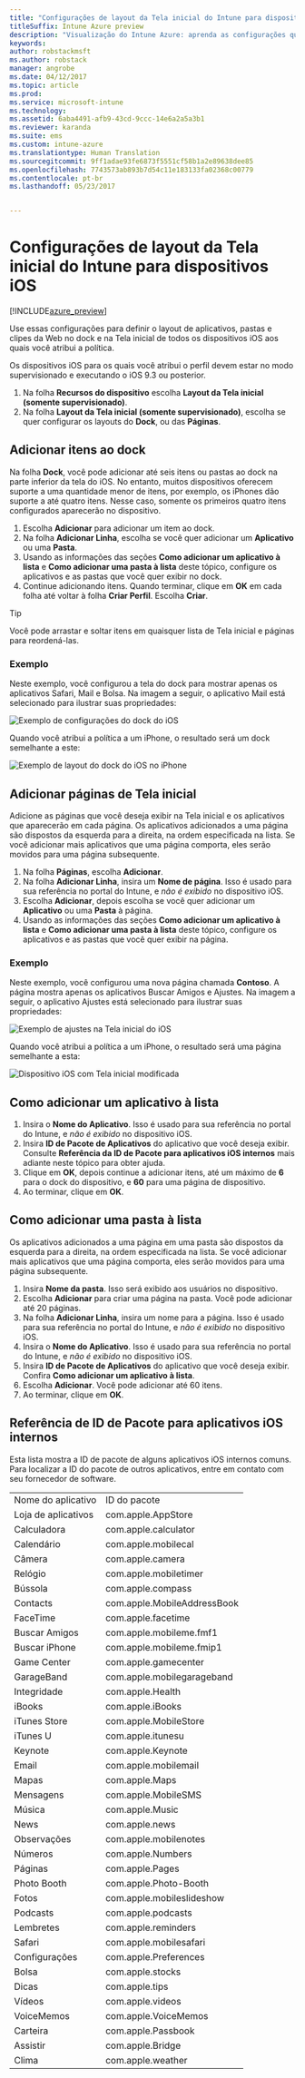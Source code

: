 ```yaml
---
title: "Configurações de layout da Tela inicial do Intune para dispositivos iOS"
titleSuffix: Intune Azure preview
description: "Visualização do Intune Azure: aprenda as configurações que você pode usar para personalizar a Tela inicial e o dock em dispositivos iOS."
keywords: 
author: robstackmsft
ms.author: robstack
manager: angrobe
ms.date: 04/12/2017
ms.topic: article
ms.prod: 
ms.service: microsoft-intune
ms.technology: 
ms.assetid: 6aba4491-afb9-43cd-9ccc-14e6a2a5a3b1
ms.reviewer: karanda
ms.suite: ems
ms.custom: intune-azure
ms.translationtype: Human Translation
ms.sourcegitcommit: 9ff1adae93fe6873f5551cf58b1a2e89638dee85
ms.openlocfilehash: 7743573ab893b7d54c11e183133fa02368c00779
ms.contentlocale: pt-br
ms.lasthandoff: 05/23/2017


---
```


# <a name="intune-home-screen-layout-settings-for-ios-devices"></a>Configurações de layout da Tela inicial do Intune para dispositivos iOS

[!INCLUDE[azure_preview](./includes/azure_preview.md)]

Use essas configurações para definir o layout de aplicativos, pastas e clipes da Web no dock e na Tela inicial de todos os dispositivos iOS aos quais você atribui a política.

Os dispositivos iOS para os quais você atribui o perfil devem estar no modo supervisionado e executando o iOS 9.3 ou posterior.

1. Na folha **Recursos do dispositivo** escolha **Layout da Tela inicial (somente supervisionado)**.
2. Na folha **Layout da Tela inicial (somente supervisionado)**, escolha se quer configurar os layouts do **Dock**, ou das **Páginas**.

## <a name="add-items-to-the-dock"></a>Adicionar itens ao dock

Na folha **Dock**, você pode adicionar até seis itens ou pastas ao dock na parte inferior da tela do iOS. No entanto, muitos dispositivos oferecem suporte a uma quantidade menor de itens, por exemplo, os iPhones dão suporte a até quatro itens. Nesse caso, somente os primeiros quatro itens configurados aparecerão no dispositivo.

1. Escolha **Adicionar** para adicionar um item ao dock.
2. Na folha **Adicionar Linha**, escolha se você quer adicionar um **Aplicativo** ou uma **Pasta**.
3. Usando as informações das seções **Como adicionar um aplicativo à lista** e **Como adicionar uma pasta à lista** deste tópico, configure os aplicativos e as pastas que você quer exibir no dock.
4. Continue adicionando itens. Quando terminar, clique em **OK** em cada folha até voltar à folha **Criar Perfil**. Escolha **Criar**.

>[!TIP]
> Você pode arrastar e soltar itens em quaisquer lista de Tela inicial e páginas para reordená-las. 

### <a name="example"></a>Exemplo

Neste exemplo, você configurou a tela do dock para mostrar apenas os aplicativos Safari, Mail e Bolsa. Na imagem a seguir, o aplicativo Mail está selecionado para ilustrar suas propriedades:

![Exemplo de configurações do dock do iOS](http://i.imgur.com/FfFiUcP.png)

Quando você atribui a política a um iPhone, o resultado será um dock semelhante a este:

![Exemplo de layout do dock do iOS no iPhone](http://i.imgur.com/bAgCe8F.png)

## <a name="add-home-screen-pages"></a>Adicionar páginas de Tela inicial

Adicione as páginas que você deseja exibir na Tela inicial e os aplicativos que aparecerão em cada página. Os aplicativos adicionados a uma página são dispostos da esquerda para a direita, na ordem especificada na lista. Se você adicionar mais aplicativos que uma página comporta, eles serão movidos para uma página subsequente.


1. Na folha **Páginas**, escolha **Adicionar**.
2. Na folha **Adicionar Linha**, insira um **Nome de página**. Isso é usado para sua referência no portal do Intune, e *não é exibido* no dispositivo iOS.
3. Escolha **Adicionar**, depois escolha se você quer adicionar um **Aplicativo** ou uma **Pasta** à página.
4. Usando as informações das seções **Como adicionar um aplicativo à lista** e **Como adicionar uma pasta à lista** deste tópico, configure os aplicativos e as pastas que você quer exibir na página.

### <a name="example"></a>Exemplo

Neste exemplo, você configurou uma nova página chamada **Contoso**. A página mostra apenas os aplicativos Buscar Amigos e Ajustes. Na imagem a seguir, o aplicativo Ajustes está selecionado para ilustrar suas propriedades:

![Exemplo de ajustes na Tela inicial do iOS](http://i.imgur.com/Jc2OxyX.png)

Quando você atribui a política a um iPhone, o resultado será uma página semelhante a esta:

![Dispositivo iOS com Tela inicial modificada](http://i.imgur.com/Bd37PHa.png)

## <a name="how-to-add-an-app-to-the-list"></a>Como adicionar um aplicativo à lista

1. Insira o **Nome do Aplicativo**. Isso é usado para sua referência no portal do Intune, e *não é exibido* no dispositivo iOS.
2. Insira **ID de Pacote de Aplicativos** do aplicativo que você deseja exibir. Consulte **Referência da ID de Pacote para aplicativos iOS internos** mais adiante neste tópico para obter ajuda.
3. Clique em **OK**, depois continue a adicionar itens, até um máximo de **6** para o dock do dispositivo, e **60** para uma página de dispositivo.
4. Ao terminar, clique em **OK**.

## <a name="how-to-add-a-folder-to-the-list"></a>Como adicionar uma pasta à lista

Os aplicativos adicionados a uma página em uma pasta são dispostos da esquerda para a direita, na ordem especificada na lista. Se você adicionar mais aplicativos que uma página comporta, eles serão movidos para uma página subsequente.

1. Insira **Nome da pasta**. Isso será exibido aos usuários no dispositivo.
2. Escolha **Adicionar** para criar uma página na pasta. Você pode adicionar até 20 páginas.
3. Na folha **Adicionar Linha**, insira um nome para a página. Isso é usado para sua referência no portal do Intune, e *não é exibido* no dispositivo iOS.
3. Insira o **Nome do Aplicativo**. Isso é usado para sua referência no portal do Intune, e *não é exibido* no dispositivo iOS.
2. Insira **ID de Pacote de Aplicativos** do aplicativo que você deseja exibir. Confira **Como adicionar um aplicativo à lista**.
3. Escolha **Adicionar**. Você pode adicionar até 60 itens.
4. Ao terminar, clique em **OK**.


## <a name="bundle-id-reference-for-built-in-ios-apps"></a>Referência de ID de Pacote para aplicativos iOS internos

Esta lista mostra a ID de pacote de alguns aplicativos iOS internos comuns. Para localizar a ID do pacote de outros aplicativos, entre em contato com seu fornecedor de software. 

|||
|-|-|
|Nome do aplicativo|ID do pacote|
|Loja de aplicativos|com.apple.AppStore|
|Calculadora|com.apple.calculator|
|Calendário|com.apple.mobilecal|
|Câmera|com.apple.camera|
|Relógio|com.apple.mobiletimer|
|Bússola|com.apple.compass|
|Contacts|com.apple.MobileAddressBook|
|FaceTime|com.apple.facetime|
|Buscar Amigos|com.apple.mobileme.fmf1|
|Buscar iPhone|com.apple.mobileme.fmip1|
|Game Center|com.apple.gamecenter|
|GarageBand|com.apple.mobilegarageband|
|Integridade|com.apple.Health|
|iBooks|com.apple.iBooks|
|iTunes Store|com.apple.MobileStore|
|iTunes U|com.apple.itunesu|
|Keynote|com.apple.Keynote|
|Email|com.apple.mobilemail|
|Mapas|com.apple.Maps|
|Mensagens|com.apple.MobileSMS|
|Música|com.apple.Music|
|News|com.apple.news|
|Observações|com.apple.mobilenotes|
|Números|com.apple.Numbers|
|Páginas|com.apple.Pages|
|Photo Booth|com.apple.Photo-Booth|
|Fotos|com.apple.mobileslideshow|
|Podcasts|com.apple.podcasts|
|Lembretes|com.apple.reminders|
|Safari|com.apple.mobilesafari|
|Configurações|com.apple.Preferences|
|Bolsa|com.apple.stocks|
|Dicas|com.apple.tips|
|Vídeos|com.apple.videos|
|VoiceMemos|com.apple.VoiceMemos|
|Carteira|com.apple.Passbook|
|Assistir|com.apple.Bridge|
|Clima|com.apple.weather|


